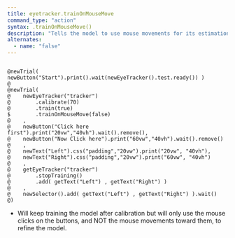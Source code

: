 ```yaml
---
title: eyetracker.trainOnMouseMove
command_type: "action"
syntax: .trainOnMouseMove()
description: "Tells the model to use mouse movements for its estimations or, if you pass `false`, to NOT use them."
alternates:
  - name: "false"
---
```


<!--more-->

<pre><code class="language-diff-javascript diff-highlight try-data">
@newTrial( newButton("Start").print().wait(newEyeTracker().test.ready()) )
@
@newTrial(
@    newEyeTracker("tracker")
@        .calibrate(70)
@        .train(true)
$        .trainOnMouseMove(false)
@    ,
@    newButton("Click here first").print("20vw","40vh").wait().remove(), 
@    newButton("Now Click here").print("60vw","40vh").wait().remove()
@    ,
@    newText("Left").css("padding","20vw").print("20vw", "40vh"),
@    newText("Right").css("padding","20vw").print("60vw", "40vh")
@    ,
@    getEyeTracker("tracker")
@        .stopTraining()
@        .add( getText("Left") , getText("Right") )
@    ,
@    newSelector().add( getText("Left") , getText("Right") ).wait()
@)
</code></pre>

+ Will keep training the model after calibration but will only use the mouse clicks on the buttons, and NOT the mouse movements toward them, to refine the model.		
